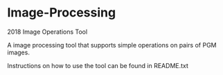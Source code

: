 # Image-Processing
2018 Image Operations Tool

A image processing tool that supports simple operations on pairs of PGM images.

Instructions on how to use the tool can be found in README.txt
